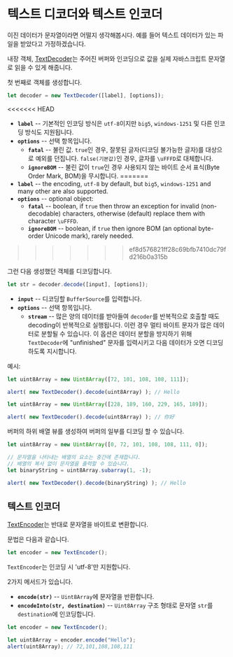 # 텍스트 디코더와 텍스트 인코더

이진 데이터가 문자열이라면 어떨지 생각해봅시다. 예를 들어 텍스트 데이터가 있는 파일을 받았다고 가정하겠습니다.

내장 객체, [TextDecoder](https://encoding.spec.whatwg.org/#interface-textdecoder)는 주어진 버퍼와 인코딩으로 값을 실제 자바스크립트 문자열로 읽을 수 있게 해줍니다.

첫 번째로 객체를 생성합니다.
```js
let decoder = new TextDecoder([label], [options]);
```

<<<<<<< HEAD
- **`label`** -- 기본적인 인코딩 방식은 `utf-8`이지만 `big5`, `windows-1251` 및 다른 인코딩 방식도 지원됩니다.
- **`options`** -- 선택 항목입니다.
  - **`fatal`** -- 불린 값. `true`인 경우, 잘못된 글자(디코딩 불가능한 글자)를 대상으로 예외를 던집니다. `false(기본값)`인 경우, 글자를 `\uFFFD`로 대체합니다.
  - **`ignoreBOM`** -- 불린 값이 `true`인 경우 사용되지 않는 바이트 순서 표식(Byte Order Mark, BOM)을 무시합니다.
=======
- **`label`** -- the encoding, `utf-8` by default, but `big5`, `windows-1251` and many other are also supported.
- **`options`** -- optional object:
  - **`fatal`** -- boolean, if `true` then throw an exception for invalid (non-decodable) characters, otherwise (default) replace them with character `\uFFFD`.
  - **`ignoreBOM`** -- boolean, if `true` then ignore BOM (an optional byte-order Unicode mark), rarely needed.
>>>>>>> ef8d576821ff28c69bfb7410dc79fd216b0a315b

그런 다음 생성했던 객체를 디코딩합니다.

```js
let str = decoder.decode([input], [options]);
```

- **`input`** -- 디코딩할 `BufferSource`를 입력합니다.
- **`options`** -- 선택 항목입니다.
  - **`stream`** -- 많은 양의 데이터를 받아들여 `decoder`를 반복적으로 호출할 때도 decoding이 반복적으로 실행됩니다. 이런 경우 멀티 바이트 문자가 많은 데이터로 분할될 수 있습니다. 이 옵션은 데이터 분할을 방지하기 위해 `TextDecoder`에 "unfinished" 문자를 입력시키고 다음 데이터가 오면 디코딩하도록 지시합니다.

예시:

```js run
let uint8Array = new Uint8Array([72, 101, 108, 108, 111]);

alert( new TextDecoder().decode(uint8Array) ); // Hello
```


```js run
let uint8Array = new Uint8Array([228, 189, 160, 229, 165, 189]);

alert( new TextDecoder().decode(uint8Array) ); // 你好
```

버퍼의 하위 배열 뷰를 생성하여 버퍼의 일부를 디코딩 할 수 있습니다.


```js run
let uint8Array = new Uint8Array([0, 72, 101, 108, 108, 111, 0]);

// 문자열을 나타내는 배열의 요소는 중간에 존재합니다.
// 배열의 복사 없이 문자열을 출력할 수 있습니다.
let binaryString = uint8Array.subarray(1, -1);

alert( new TextDecoder().decode(binaryString) ); // Hello
```

## 텍스트 인코더

[TextEncoder](https://encoding.spec.whatwg.org/#interface-textencoder)는 반대로 문자열을 바이트로 변환합니다.

문법은 다음과 같습니다.

```js
let encoder = new TextEncoder();
```

`TextEncoder`는 인코딩 시 'utf-8'만 지원합니다.

2가지 메서드가 있습니다.
- **`encode(str)`** -- `Uint8Array`에 문자열을 반환합니다.
- **`encodeInto(str, destination)`** -- `Uint8Array` 구조 형태로 문자열 `str`를 `destination`에 인코딩합니다.

```js run
let encoder = new TextEncoder();

let uint8Array = encoder.encode("Hello");
alert(uint8Array); // 72,101,108,108,111
```
